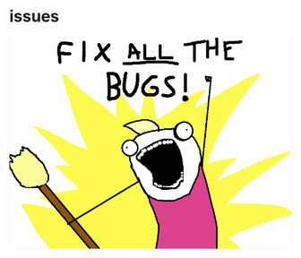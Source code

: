 # issues
![All the issues.](https://raw.githubusercontent.com/Metastruct/issues/binaries/fix_all_the_bugs.png)
